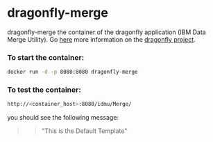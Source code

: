 # dragonfly-merge

dragonfly-merge the container of the dragonfly application (IBM Data Merge Utility).  Go [here](http://www.ssgpp.com/Dragonfly) more information on the [dragonfly project](http://www.ssgpp.com/Dragonfly).

### To start the container:
```sh
docker run -d -p 8080:8080 dragonfly-merge
```
### To test the container:
```sh
http://<container_host>:8080/idmu/Merge/
```
you should see the following message:

>>"This is the Default Template"

